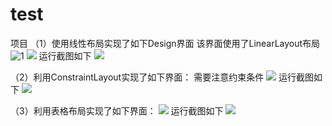 # test
项目
（1）使用线性布局实现了如下Design界面
该界面使用了LinearLayout布局
![1](https://github.com/Augest-L-W/test/blob/master/image/%E5%AE%9E%E9%AA%8C%E4%BA%8CDesign%E6%88%AA%E5%9B%BE1.png)
![](https://github.com/Augest-L-W/test/blob/master/image/%E5%AE%9E%E9%AA%8C%E4%BA%8CDesign%E6%88%AA%E5%9B%BE2.png)
运行截图如下
![](https://github.com/Augest-L-W/test/blob/master/image/%E5%AE%9E%E9%AA%8C%E4%BA%8C%E8%BF%90%E8%A1%8C%E6%88%AA%E5%9B%BE.png)

（2）利用ConstraintLayout实现了如下界面：
需要注意约束条件
![](https://github.com/Augest-L-W/test/blob/master/image/%E5%AE%9E%E9%AA%8C%E4%BA%8CDesign%E6%88%AA%E5%9B%BE3.png)
运行截图如下
![](https://github.com/Augest-L-W/test/blob/master/image/%E5%AE%9E%E9%AA%8C%E4%BA%8C%E8%BF%90%E8%A1%8C%E6%88%AA%E5%9B%BE2.png)

（3）利用表格布局实现了如下界面：
![](https://github.com/Augest-L-W/test/blob/master/image/%E5%AE%9E%E9%AA%8C%E4%BA%8CDesign%E6%88%AA%E5%9B%BE4.png)
运行截图如下
![](https://github.com/Augest-L-W/test/blob/master/image/%E5%AE%9E%E9%AA%8C%E4%BA%8C%E8%BF%90%E8%A1%8C%E6%88%AA%E5%9B%BE3.png)
